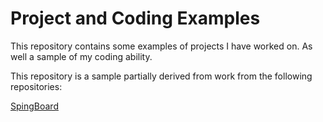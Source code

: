 # Project and Coding Examples

This repository contains some examples of projects I have worked on.  As well a sample of my coding ability.

This repository is a sample partially derived from work from the following repositories:

[SpingBoard](https://github.com/stevepereira91/Springboard-Coursework) 


